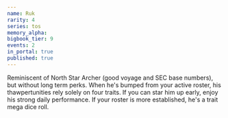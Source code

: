 ```yaml
---
name: Ruk
rarity: 4
series: tos
memory_alpha:
bigbook_tier: 9
events: 2
in_portal: true
published: true
---
```


Reminiscent of North Star Archer (good voyage and SEC base numbers), but without long term perks. When he's bumped from your active roster, his thawpertunities rely solely on four traits. If you can star him up early, enjoy his strong daily performance. If your roster is more established, he's a trait mega dice roll.
